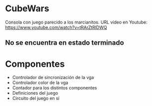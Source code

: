 # CubeWars
Consola con juego parecido a los marcianitos. URL vídeo en Youtube: https://www.youtube.com/watch?v=tRArZtRlDWQ
## No se encuentra en estado terminado
# Componentes
* Controlador de sincronización de la vga
* Controlador color de la vga
* Contador para los distintos componentes
* Definiciones del juego
* Circuito del juego en sí
